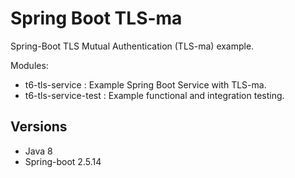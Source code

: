 Spring Boot TLS-ma
===

Spring-Boot TLS Mutual Authentication (TLS-ma) example.

Modules:

- t6-tls-service      : Example Spring Boot Service with TLS-ma.
- t6-tls-service-test : Example functional and integration testing.


Versions
---
 - Java 8
 - Spring-boot 2.5.14

